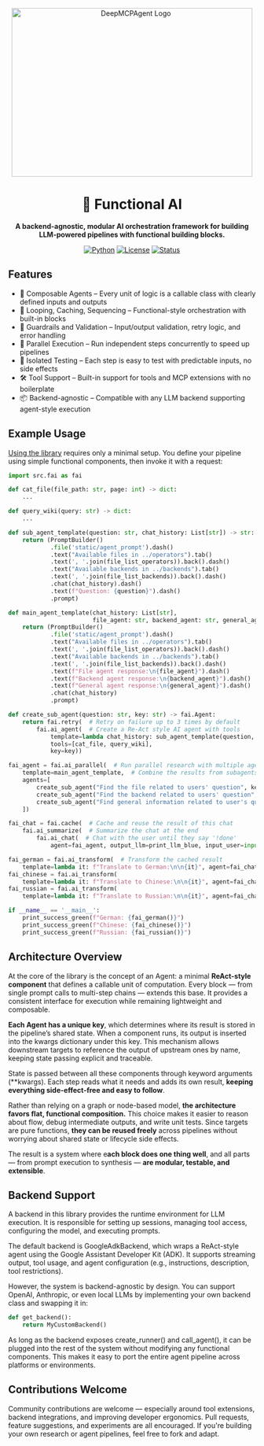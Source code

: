 
<!-- Banner / Title -->
<div align="center">
  <img src="static/kandinsky.jpg" width="490" height="343" alt="DeepMCPAgent Logo"/>

  <h1>🤖 Functional AI</h1>
  <p><strong>A backend-agnostic, modular AI orchestration framework for building LLM-powered pipelines with functional building blocks.</strong></p>

  <!-- Badges -->
  <p>
    <a href="#"><img alt="Python" src="https://img.shields.io/badge/Python-3.10%2B-blue.svg"></a>
    <a href="#"><img alt="License" src="https://img.shields.io/badge/License-Apache%202.0-blue.svg"></a>
    <a href="#"><img alt="Status" src="https://img.shields.io/badge/status-beta-orange.svg"></a>
  </p>
</div>

## Features

- 🧩 Composable Agents – Every unit of logic is a callable class with clearly defined inputs and outputs
- 🔁 Looping, Caching, Sequencing – Functional-style orchestration with built-in blocks
- 🎯 Guardrails and Validation – Input/output validation, retry logic, and error handling
- 🚀 Parallel Execution – Run independent steps concurrently to speed up pipelines
- 🧪 Isolated Testing – Each step is easy to test with predictable inputs, no side effects
- 🛠 Tool Support – Built-in support for tools and MCP extensions with no boilerplate
- 📦 Backend-agnostic – Compatible with any LLM backend supporting agent-style execution

## Example Usage

[Using the library](examples/fai_chat.py) requires only a minimal setup. You define your pipeline using simple functional components, then invoke it with a request:

```python
import src.fai as fai

def cat_file(file_path: str, page: int) -> dict:
    ...

def query_wiki(query: str) -> dict:
    ...

def sub_agent_template(question: str, chat_history: List[str]) -> str:
    return (PromptBuilder()
            .file('static/agent_prompt').dash()
            .text("Available files in ../operators").tab()
            .text(', '.join(file_list_operators)).back().dash()
            .text("Available backends in ../backends").tab()
            .text(', '.join(file_list_backends)).back().dash()
            .chat(chat_history).dash()
            .text(f"Question: {question}").dash()
            .prompt)

def main_agent_template(chat_history: List[str],
                        file_agent: str, backend_agent: str, general_agent: str) -> str:
    return (PromptBuilder()
            .file('static/agent_prompt').dash()
            .text("Available files in ../operators").tab()
            .text(', '.join(file_list_operators)).back().dash()
            .text("Available backends in ../backends").tab()
            .text(', '.join(file_list_backends)).back().dash()
            .text(f"File agent response:\n{file_agent}").dash()
            .text(f"Backend agent response:\n{backend_agent}").dash()
            .text(f"General agent response:\n{general_agent}").dash()
            .chat(chat_history)
            .prompt)

def create_sub_agent(question: str, key: str) -> fai.Agent:
    return fai.retry(  # Retry on failure up to 3 times by default
        fai.ai_agent(  # Create a Re-Act style AI agent with tools
            template=lambda chat_history: sub_agent_template(question, chat_history),
            tools=[cat_file, query_wiki],
            key=key))

fai_agent = fai.ai_parallel(  # Run parallel research with multiple agents
    template=main_agent_template,  # Combine the results from subagents
    agents=[
        create_sub_agent("Find the file related to users' question", key="file_agent"),
        create_sub_agent("Find the backend related to users' question", key="backend_agent"),
        create_sub_agent("Find general information related to user's question", key="general_agent")
    ])

fai_chat = fai.cache(  # Cache and reuse the result of this chat
    fai.ai_summarize(  # Summarize the chat at the end
        fai.ai_chat(  # Chat with the user until they say '!done'
            agent=fai_agent, output_llm=print_llm_blue, input_user=input)))

fai_german = fai.ai_transform(  # Transform the cached result
    template=lambda it: f"Translate to German:\n\n{it}", agent=fai_chat)
fai_chinese = fai.ai_transform(
    template=lambda it: f"Translate to Chinese:\n\n{it}", agent=fai_chat)
fai_russian = fai.ai_transform(
    template=lambda it: f"Translate to Russian:\n\n{it}", agent=fai_chat)

if __name__ == '__main__':
    print_success_green(f"German: {fai_german()}")
    print_success_green(f"Chinese: {fai_chinese()}")
    print_success_green(f"Russian: {fai_russian()}")
```

## Architecture Overview

At the core of the library is the concept of an Agent: a minimal **ReAct-style component** that defines a callable unit of computation. Every block — from single prompt calls to multi-step chains — extends this base. It provides a consistent interface for execution while remaining lightweight and composable.

**Each Agent has a unique key**, which determines where its result is stored in the pipeline’s shared state. When a component runs, its output is inserted into the kwargs dictionary under this key. This mechanism allows downstream targets to reference the output of upstream ones by name, keeping state passing explicit and traceable.

State is passed between all these components through keyword arguments (**kwargs). Each step reads what it needs and adds its own result, **keeping everything side-effect-free and easy to follow**.

Rather than relying on a graph or node-based model, **the architecture favors flat, functional composition.** This choice makes it easier to reason about flow, debug intermediate outputs, and write unit tests. Since targets are pure functions, **they can be reused freely** across pipelines without worrying about shared state or lifecycle side effects.

The result is a system where e**ach block does one thing well**, and all parts — from prompt execution to synthesis — **are modular, testable, and extensible**.

## Backend Support

A backend in this library provides the runtime environment for LLM execution. It is responsible for setting up sessions, managing tool access, configuring the model, and executing prompts.

The default backend is GoogleAdkBackend, which wraps a ReAct-style agent using the Google Assistant Developer Kit (ADK). It supports streaming output, tool usage, and agent configuration (e.g., instructions, description, tool restrictions).

However, the system is backend-agnostic by design. You can support OpenAI, Anthropic, or even local LLMs by implementing your own backend class and swapping it in:

```python
def get_backend():
    return MyCustomBackend()
```

As long as the backend exposes create_runner() and call_agent(), it can be plugged into the rest of the system without modifying any functional components. This makes it easy to port the entire agent pipeline across platforms or environments.

## Contributions Welcome
Community contributions are welcome — especially around tool extensions, backend integrations, and improving developer ergonomics.
Pull requests, feature suggestions, and experiments are all encouraged. If you're building your own research or agent pipelines, feel free to fork and adapt.
